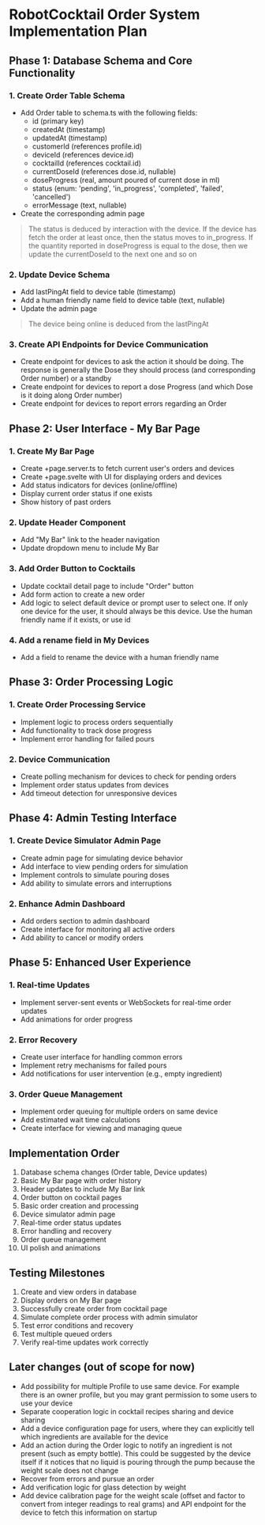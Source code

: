 # RobotCocktail Order System Implementation Plan

## Phase 1: Database Schema and Core Functionality

### 1. Create Order Table Schema
- Add Order table to schema.ts with the following fields:
  - id (primary key)
  - createdAt (timestamp)
  - updatedAt (timestamp)
  - customerId (references profile.id)
  - deviceId (references device.id)
  - cocktailId (references cocktail.id)
  - currentDoseId (references dose.id, nullable)
  - doseProgress (real, amount poured of current dose in ml)
  - status (enum: 'pending', 'in_progress', 'completed', 'failed', 'cancelled')
  - errorMessage (text, nullable)
- Create the corresponding admin page

> The status is deduced by interaction with the device. If the device has fetch the order at least once, then the status moves to in_progress. If the quantity reported in doseProgress is equal to the dose, then we update the currentDoseId to the next one and so on

### 2. Update Device Schema
- Add lastPingAt field to device table (timestamp)
- Add a human friendly name field to device table (text, nullable)
- Update the admin page

> The device being online is deduced from the lastPingAt

### 3. Create API Endpoints for Device Communication
- Create endpoint for devices to ask the action it should be doing. The response is generally the Dose they should process (and corresponding Order number) or a standby
- Create endpoint for devices to report a dose Progress (and which Dose is it doing along Order number)
- Create endpoint for devices to report errors regarding an Order

## Phase 2: User Interface - My Bar Page

### 1. Create My Bar Page
- Create +page.server.ts to fetch current user's orders and devices
- Create +page.svelte with UI for displaying orders and devices
- Add status indicators for devices (online/offline)
- Display current order status if one exists
- Show history of past orders

### 2. Update Header Component
- Add "My Bar" link to the header navigation
- Update dropdown menu to include My Bar

### 3. Add Order Button to Cocktails
- Update cocktail detail page to include "Order" button
- Add form action to create a new order
- Add logic to select default device or prompt user to select one. If only one device for the user, it should always be this device. Use the human friendly name if it exists, or use id

### 4. Add a rename field in My Devices
- Add a field to rename the device with a human friendly name

## Phase 3: Order Processing Logic

### 1. Create Order Processing Service
- Implement logic to process orders sequentially
- Add functionality to track dose progress
- Implement error handling for failed pours

### 2. Device Communication
- Create polling mechanism for devices to check for pending orders
- Implement order status updates from devices
- Add timeout detection for unresponsive devices

## Phase 4: Admin Testing Interface

### 1. Create Device Simulator Admin Page
- Create admin page for simulating device behavior
- Add interface to view pending orders for simulation
- Implement controls to simulate pouring doses
- Add ability to simulate errors and interruptions

### 2. Enhance Admin Dashboard
- Add orders section to admin dashboard
- Create interface for monitoring all active orders
- Add ability to cancel or modify orders

## Phase 5: Enhanced User Experience

### 1. Real-time Updates
- Implement server-sent events or WebSockets for real-time order updates
- Add animations for order progress

### 2. Error Recovery
- Create user interface for handling common errors
- Implement retry mechanisms for failed pours
- Add notifications for user intervention (e.g., empty ingredient)

### 3. Order Queue Management
- Implement order queuing for multiple orders on same device
- Add estimated wait time calculations
- Create interface for viewing and managing queue

## Implementation Order

1. Database schema changes (Order table, Device updates)
2. Basic My Bar page with order history
3. Header updates to include My Bar link
4. Order button on cocktail pages
5. Basic order creation and processing
6. Device simulator admin page
7. Real-time order status updates
8. Error handling and recovery
9. Order queue management
10. UI polish and animations

## Testing Milestones

1. Create and view orders in database
2. Display orders on My Bar page
3. Successfully create order from cocktail page
4. Simulate complete order process with admin simulator
5. Test error conditions and recovery
6. Test multiple queued orders
7. Verify real-time updates work correctly

## Later changes (out of scope for now)

- Add possibility for multiple Profile to use same device. For example there is an owner profile, but you may grant permission to some users to use your device
- Separate cooperation logic in cocktail recipes sharing and device sharing
- Add a device configuration page for users, where they can explicitly tell which ingredients are available for the device
- Add an action during the Order logic to notify an ingredient is not present (such as empty bottle). This could be suggested by the device itself if it notices that no liquid is pouring through the pump because the weight scale does not change
- Recover from errors and pursue an order
- Add verification logic for glass detection by weight
- Add device calibration page for the weight scale (offset and factor to convert from integer readings to real grams) and API endpoint for the device to fetch this information on startup
